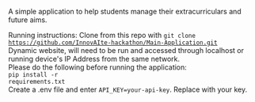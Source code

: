 A simple application to help students manage their extracurriculars and future aims.

Running instructions:
Clone from this repo with <code>git clone https://github.com/InnovAIte-hackathon/Main-Application.git</code><br>
Dynamic website, will need to be run and accessed through localhost or running device's IP Address from the same network.<br>
Please do the following before running the application:<br>
<code>pip install -r requirements.txt</code><br>
Create a .env file and enter <code>API_KEY=your-api-key</code>. Replace with your key.
